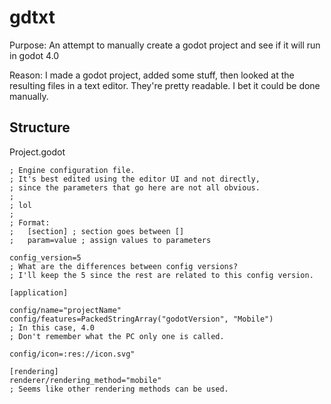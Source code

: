 
# gdtxt

Purpose: An attempt to manually create a godot project and see if it will run in godot 4.0

Reason: I made a godot project, added some stuff, then looked at the resulting files in a text editor. They're pretty readable. I bet it could be done manually.

Structure
---

Project.godot

```
; Engine configuration file.
; It's best edited using the editor UI and not directly,
; since the parameters that go here are not all obvious.
;
; lol
;
; Format:
;   [section] ; section goes between []
;   param=value ; assign values to parameters

config_version=5
; What are the differences between config versions?
; I'll keep the 5 since the rest are related to this config version.

[application]

config/name="projectName"
config/features=PackedStringArray("godotVersion", "Mobile")
; In this case, 4.0
; Don't remember what the PC only one is called.

config/icon=:res://icon.svg"

[rendering]
renderer/rendering_method="mobile"
; Seems like other rendering methods can be used.
```
